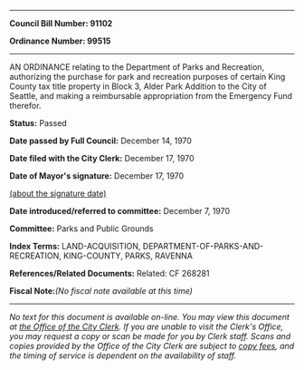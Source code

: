 

********

**Council Bill Number: 91102**
   
**Ordinance Number: 99515**
********

 AN ORDINANCE relating to the Department of Parks and Recreation, authorizing the purchase for park and recreation purposes of certain King County tax title property in Block 3, Alder Park Addition to the City of Seattle, and making a reimbursable appropriation from the Emergency Fund therefor.

**Status:** Passed
   
**Date passed by Full Council:** December 14, 1970
   
**Date filed with the City Clerk:** December 17, 1970
   
**Date of Mayor's signature:** December 17, 1970
   
[(about the signature date)](/~public/approvaldate.htm)
   
   
   
**Date introduced/referred to committee:** December 7, 1970
   
**Committee:** Parks and Public Grounds
   
   
**Index Terms:** LAND-ACQUISITION, DEPARTMENT-OF-PARKS-AND-RECREATION, KING-COUNTY, PARKS, RAVENNA

**References/Related Documents:** Related: CF 268281

**Fiscal Note:**_(No fiscal note available at this time)_
********

_No text for this document is available on-line. You may view this document at [the Office of the City Clerk](http://www.seattle.gov/leg/clerk/contactUs.htm). If you are unable to visit the Clerk's Office, you may request a copy or scan be made for you by Clerk staff. Scans and copies provided by the Office of the City Clerk are subject to [copy fees](http://clerk.seattle.gov/~public/clerkfees.htm), and the timing of service is dependent on the availability of staff._

